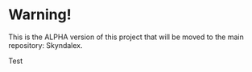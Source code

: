 # Warning!

This is the ALPHA version of this project that will be moved to the main repository: Skyndalex.

Test